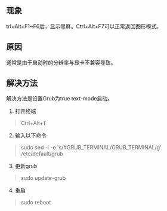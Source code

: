## 现象
trl+Alt+F1~F6后，显示黑屏。Ctrl+Alt+F7可以正常返回图形模式。

## 原因

通常是由于启动时的分辨率与显卡不兼容导致。

## 解决方法

解决方法是设置Grub为true text-mode启动。

1. 打开终端
> Ctrl+Alt+T

2. 输入以下命令
> sudo sed -i -e 's/#GRUB_TERMINAL/GRUB_TERMINAL/g' /etc/default/grub

3. 更新grub
> sudo update-grub

4. 重启
> sudo reboot
